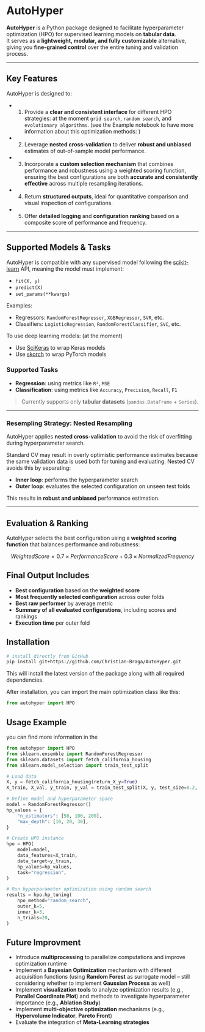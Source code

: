 # AutoHyper

**AutoHyper** is a Python package designed to facilitate hyperparameter optimization (HPO) for supervised learning models on **tabular data**.  
It serves as a **lightweight, modular, and fully customizable** alternative, giving you **fine-grained control** over the entire tuning and validation process.

---

## Key Features

AutoHyper is designed to:

- 1. Provide a **clear and consistent interface** for different HPO strategies:
  at the moment `grid search`, `random search`, and `evolutionary algorithms`.
  (see the Example notebook to have more information about this optimization methods: )

- 2. Leverage **nested cross-validation** to deliver **robust and unbiased** estimates of out-of-sample model performance.

- 3.  Incorporate a **custom selection mechanism** that combines performance and robustness using a weighted scoring function, ensuring the best configurations are both **accurate and consistently effective** across multiple resampling iterations.

- 4. Return **structured outputs**, ideal for quantitative comparison and visual inspection of configurations.

- 5. Offer **detailed logging** and **configuration ranking** based on a composite score of performance and frequency.

---

## Supported Models & Tasks

AutoHyper is compatible with any supervised model following the [scikit-learn](https://scikit-learn.org/stable/) API, meaning the model must implement:

- `fit(X, y)`
- `predict(X)`
- `set_params(**kwargs)`

Examples:
- Regressors: `RandomForestRegressor`, `XGBRegressor`, `SVR`, etc.
- Classifiers: `LogisticRegression`, `RandomForestClassifier`, `SVC`, etc.

To use deep learning models: (at the moment)
- Use [SciKeras](https://github.com/adriangb/scikeras) to wrap Keras models
- Use [skorch](https://skorch.readthedocs.io/) to wrap PyTorch models

### Supported Tasks

- **Regression**: using metrics like `R²`, `MSE`
- **Classification**: using metrics like `Accuracy`, `Precision`, `Recall`, `F1`

> Currently supports only **tabular datasets** (`pandas.DataFrame` + `Series`).

---

### Resempling Strategy: Nested Resampling

AutoHyper applies **nested cross-validation** to avoid the risk of overfitting during hyperparameter search.

Standard CV may result in overly optimistic performance estimates because the same validation data is used both for tuning and evaluating. Nested CV avoids this by separating:

- **Inner loop**: performs the hyperparameter search
- **Outer loop**: evaluates the selected configuration on unseen test folds

This results in **robust and unbiased** performance estimation.

---

##  Evaluation & Ranking

AutoHyper selects the best configuration using a **weighted scoring function** that balances performance and robustness:

```math
Weighted Score = 0.7 × Performance Score + 0.3 × Normalized Frequency
```

## Final Output Includes

-  **Best configuration** based on the **weighted score**
-  **Most frequently selected configuration** across outer folds
-  **Best raw performer** by average metric
-  **Summary of all evaluated configurations**, including scores and rankings
-  **Execution time** per outer fold


## Installation

```bash
# install directly from GitHub
pip install git+https://github.com/Christian-Braga/AutoHyper.git
```
This will install the latest version of the package along with all required dependencies.

After installation, you can import the main optimization class like this:

```python
from autohyper import HPO
```


## Usage Example

you can find more information in the 

```python
from autohyper import HPO
from sklearn.ensemble import RandomForestRegressor
from sklearn.datasets import fetch_california_housing
from sklearn.model_selection import train_test_split

# Load data
X, y = fetch_california_housing(return_X_y=True)
X_train, X_val, y_train, y_val = train_test_split(X, y, test_size=0.2, random_state=42)

# Define model and hyperparameter space
model = RandomForestRegressor()
hp_values = {
    "n_estimators": [50, 100, 200],
    "max_depth": [10, 20, 30],
}

# Create HPO instance
hpo = HPO(
    model=model,
    data_features=X_train,
    data_target=y_train,
    hp_values=hp_values,
    task="regression",
)

# Run hyperparameter optimization using random search
results = hpo.hp_tuning(
    hpo_method="random_search",
    outer_k=5,
    inner_k=3,
    n_trials=20,
)
```



## Future Improvment
* Introduce **multiprocessing** to parallelize computations and improve optimization runtime
* Implement a **Bayesian Optimization** mechanism with different acquisition functions (using **Random Forest** as surrogate model – still considering whether to implement **Gaussian Process** as well)
* Implement **visualization tools** to analyze optimization results (e.g., **Parallel Coordinate Plot**) and methods to investigate hyperparameter importance (e.g., **Ablation Study**)
* Implement **multi-objective optimization** mechanisms (e.g., **Hypervolume Indicator**, **Pareto Front**)
* Evaluate the integration of **Meta-Learning strategies**
